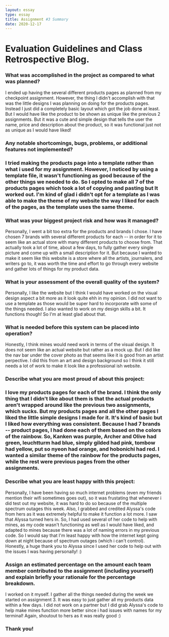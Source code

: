 ```yaml
---
layout: essay
type: essay
title: Assignment #3 Summary
date: 2020-12-17
---
```

<h1>Evaluation Guidelines and Class Retrospective Blog.</h1>
<h3>What was accomplished in the project as compared to what was planned?</h3>
<p>I ended up having the several different products pages as planned from my checkpoint assignment. However, the thing I didn't accomplish with that was the little designs I was planning on doing for the products pages. Instead I just did a completely basic layout which got the job done at least. But I would have like the product to be shown as unique like the previous 2 assignments. But it was a cute and simple design that tells the user the name, price and description about the product, so it was functional just not as unique as I would have liked! </p>

<h3>Any notable shortcomings, bugs, problems, or additional features not implemented?<h3>
<p>I tried making the products page into a template rather than what i used for my assignment. However, I noticed by using a template file, it wasn't functioning as good because of the other things we needed to do. So I opted to make all 7 of the products pages which took a lot of copying and pasting but It worked out. I'm kind of glad i didn't opt for a template as I was able to make the theme of my website the way I liked for each of the pages, as the template uses the same theme. <p>
  
<h3>What was your biggest project risk and how was it managed?</h3>
<p>Personally, I went a bit too extra for the products and brands I chose. I have chosen 7 brands with several different products for each -- in order for it to seem like an actual store with many different products to choose from. That actually took a lot of time, about a few days, to fully gather every single picture and come up with a small description for it. But because I wanted to make it seem like this website is a store where all the artists, journalers, and writers go to, it was worth the time and effort to go through every website and gather lots of things for my product data.<p>

<h3>What is your assessment of the overall quality of the system?</h3>
<p>Personally, I like the website but I think I would have worked on the visual design aspect a bit more as it look quite ehh in my opinion. I did not want to use a template as those would be super hard to incorporate with some of the things needed. I also wanted to work on my design skills a bit. It functions though! So I'm at least glad about that. <p>

<h3>What is needed before this system can be placed into operation?</h3>
<p>Honestly, I think mines would need work in terms of the visual design. It does not seem like an actual website but rather as a mock up. But I did like the nav bar under the cover photo as that seems like it is good from an artist perpective. I did this from an art and design background so I think it still needs a lot of work to make it look like a professional ish website. </p>

<h3>Describe what you are most proud of about this project:<h3>
<p>I love my products pages for each of the brand. I think the only thing that I didn't like about them is that the actual products aren't wrapped around like the previous two assignments, which sucks. But my products pages and all the other pages I liked the little simple designs I made for it. It's kind of basic but I liked how everything was consistent. Because I had 7 brands -- product pages, I had done each of them based on the colors of the rainbow. So, Kanken was purple, Archer and Olive had green, leuchtturm had blue, simply gilded had pink, tombow had yellow, put so nyeon had orange, and hobonichi had red. I wanted a similar theme of the rainbow for the products pages, while the rest were previous pages from the other assignments. <p>

<h3>Describe what you are least happy with this project:</h3>
<p>Personally, I have been having so much internet problems (even my friends mention their wifi sometimes goes out), so it was frustating that whenever i did test out my website, it was hard to do so because of the multiple spectrum outages this week. Also, I grabbed and credited Alyssa's code from hers as it was extremely helpful to make it function a lot more. I saw that Alyssa turned hers in. So, I had used several of her code to help with mines, as my code wasn't functioning as well as I would have liked, and adapted to mines because there was a lot of naming errors in my previous code. So I would say that I'm least happy with how the internet kept going down at night because of spectrum outages (which i can't control). Honestly, a huge thank you to Alyssa since I used her code to help out with the issues I was having personally! :) </p>

<h3>Assign an estimated percentage on the amount each team member contributed to the assignment (including yourself) and explain briefly your rationale for the percentage breakdown.</h3>
<p> I worked on it myself. I gather all the things needed during the week we started on assignment 3. It was easy to just gather all my products data within a few days. I did not work on a partner but I did grab Alyssa's code to help make mines function more better since i had issues with names for my terminal! Again, shoutout to hers as it was really good :) <p>

<h3>Thank you! </h3>
